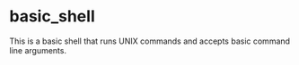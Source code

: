 # basic_shell
This is a basic shell that runs UNIX commands and accepts basic command line arguments.
